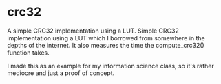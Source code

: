 # crc32
A simple CRC32 implementation using a LUT.
Simple CRC32 implementation using a LUT which I borrowed from somewhere in the depths of the internet.
It also measures the time the compute_crc32() function takes.

I made this as an example for my information science class, so it's rather mediocre and just a proof of concept.
